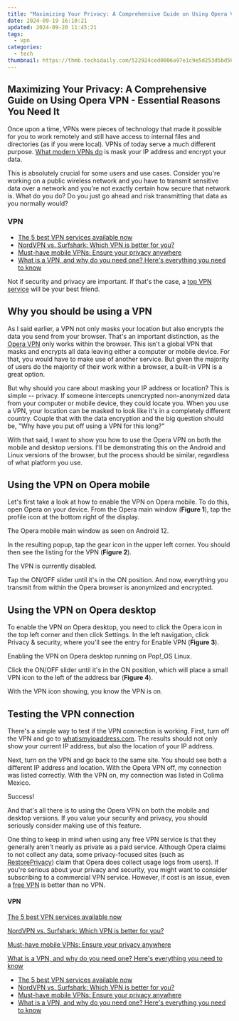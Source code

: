 ```yaml
---
title: "Maximizing Your Privacy: A Comprehensive Guide on Using Opera VPN - Essential Reasons You Need It"
date: 2024-09-19 16:10:21
updated: 2024-09-20 11:45:21
tags:
  - vpn
categories:
  - tech
thumbnail: https://thmb.techidaily.com/522924ced0006a97e1c9e5d253d5bd56be4e5257c1276bf377a783b41e216419.jpeg
---
```


## Maximizing Your Privacy: A Comprehensive Guide on Using Opera VPN - Essential Reasons You Need It

Once upon a time, VPNs were pieces of technology that made it possible for you to work remotely and still have access to internal files and directories (as if you were local). VPNs of today serve a much different purpose. [What modern VPNs do](https://www.zdnet.com/article/what-is-a-vpn-and-how-does-it-work/) is mask your IP address and encrypt your data.

This is absolutely crucial for some users and use cases. Consider you're working on a public wireless network and you have to transmit sensitive data over a network and you're not exactly certain how secure that network is. What do you do? Do you just go ahead and risk transmitting that data as you normally would? 

### VPN

* [The 5 best VPN services available now](https://www.zdnet.com/article/best-vpn/)
* [NordVPN vs. Surfshark: Which VPN is better for you?](https://www.zdnet.com/article/nordvpn-vs-surfshark-which-vpn-is-best-for-you/)
* [Must-have mobile VPNs: Ensure your privacy anywhere](https://www.zdnet.com/article/best-mobile-vpn/)
* [What is a VPN, and why do you need one? Here's everything you need to know](https://www.zdnet.com/article/what-is-a-vpn-and-why-do-you-need-one-all-your-virtual-private-network-questions-answered/)

Not if security and privacy are important. If that's the case, a [top VPN service](https://www.zdnet.com/article/best-vpn/) will be your best friend. 

## Why you should be using a VPN

As I said earlier, a VPN not only masks your location but also encrypts the data you send from your browser. That's an important distinction, as the [Opera VPN](https://www.opera.com/features/free-vpn) only works within the browser. This isn't a global VPN that masks and encrypts all data leaving either a computer or mobile device. For that, you would have to make use of another service. But given the majority of users do the majority of their work within a browser, a built-in VPN is a great option. 

But why should you care about masking your IP address or location? This is simple -- privacy. If someone intercepts unencrypted non-anonymized data from your computer or mobile device, they could locate you. When you use a VPN, your location can be masked to look like it's in a completely different country. Couple that with the data encryption and the big question should be, "Why have you put off using a VPN for this long?"

With that said, I want to show you how to use the Opera VPN on both the mobile and desktop versions. I'll be demonstrating this on the Android and Linux versions of the browser, but the process should be similar, regardless of what platform you use.

## Using the VPN on Opera mobile

Let's first take a look at how to enable the VPN on Opera mobile. To do this, open Opera on your device. From the Opera main window (**Figure 1**), tap the profile icon at the bottom right of the display.

The Opera mobile main window as seen on Android 12.

In the resulting popup, tap the gear icon in the upper left corner. You should then see the listing for the VPN (**Figure 2**).

The VPN is currently disabled.

Tap the ON/OFF slider until it's in the ON position. And now, everything you transmit from within the Opera browser is anonymized and encrypted.

## Using the VPN on Opera desktop

To enable the VPN on Opera desktop, you need to click the Opera icon in the top left corner and then click Settings. In the left navigation, click Privacy & security, where you'll see the entry for Enable VPN (**Figure 3**).

Enabling the VPN on Opera desktop running on Pop!\_OS Linux.

Click the ON/OFF slider until it's in the ON position, which will place a small VPN icon to the left of the address bar (**Figure 4**).

With the VPN icon showing, you know the VPN is on.

## Testing the VPN connection

There's a simple way to test if the VPN connection is working. First, turn off the VPN and go to [whatismyipaddress.com](http://www.whatismyipaddress.com). The results should not only show your current IP address, but also the location of your IP address. 

Next, turn on the VPN and go back to the same site. You should see both a different IP address and location. With the Opera VPN off, my connection was listed correctly. With the VPN on, my connection was listed in Colima Mexico. 

Success!

And that's all there is to using the Opera VPN on both the mobile and desktop versions. If you value your security and privacy, you should seriously consider making use of this feature.

One thing to keep in mind when using any free VPN service is that they generally aren't nearly as private as a paid service. Although Opera claims to not collect any data, some privacy-focused sites (such as [RestorePrivacy](https://restoreprivacy.com/vpn/reviews/opera-vpn/)) claim that Opera does collect usage logs from users). If you're serious about your privacy and security, you might want to consider subscribing to a commercial VPN service. However, if cost is an issue, even a [free VPN](https://www.zdnet.com/article/best-free-vpn/) is better than no VPN.

#### VPN

[The 5 best VPN services available now](https://www.zdnet.com/article/best-vpn/ "The 5 best VPN services available now")

[NordVPN vs. Surfshark: Which VPN is better for you?](https://www.zdnet.com/article/nordvpn-vs-surfshark-which-vpn-is-best-for-you/ "NordVPN vs. Surfshark: Which VPN is better for you?")

[Must-have mobile VPNs: Ensure your privacy anywhere](https://www.zdnet.com/article/best-mobile-vpn/ "Must-have mobile VPNs: Ensure your privacy anywhere")

[What is a VPN, and why do you need one? Here's everything you need to know](https://www.zdnet.com/article/what-is-a-vpn-and-why-do-you-need-one-all-your-virtual-private-network-questions-answered/ "What is a VPN, and why do you need one? Here's everything you need to know")

* [The 5 best VPN services available now](https://www.zdnet.com/article/best-vpn/ "The 5 best VPN services available now")
* [NordVPN vs. Surfshark: Which VPN is better for you?](https://www.zdnet.com/article/nordvpn-vs-surfshark-which-vpn-is-best-for-you/ "NordVPN vs. Surfshark: Which VPN is better for you?")
* [Must-have mobile VPNs: Ensure your privacy anywhere](https://www.zdnet.com/article/best-mobile-vpn/ "Must-have mobile VPNs: Ensure your privacy anywhere")
* [What is a VPN, and why do you need one? Here's everything you need to know](https://www.zdnet.com/article/what-is-a-vpn-and-why-do-you-need-one-all-your-virtual-private-network-questions-answered/ "What is a VPN, and why do you need one? Here's everything you need to know")

<ins class="adsbygoogle"
     style="display:block"
     data-ad-format="autorelaxed"
     data-ad-client="ca-pub-7571918770474297"
     data-ad-slot="1223367746"></ins>



<ins class="adsbygoogle"
     style="display:block"
     data-ad-client="ca-pub-7571918770474297"
     data-ad-slot="8358498916"
     data-ad-format="auto"
     data-full-width-responsive="true"></ins>
